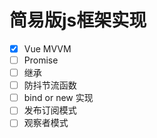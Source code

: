 # 简易版js框架实现

* [x] Vue MVVM
* [ ] Promise
* [ ] 继承
* [ ] 防抖节流函数
* [ ] bind or new 实现
* [ ] 发布订阅模式
* [ ] 观察者模式
